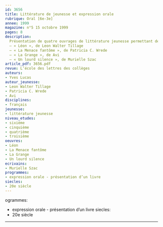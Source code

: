 ```yaml
---
id: 3656
title: Littérature de jeunesse et expression orale 
rubrique: Oral [6e-3e]
annee: 1999
magazine: n°5 15 octobre 1999
pages: 8
description: 
  Présentation de quatre ouvrages de littérature jeunesse permettant de travailler l’expression orale – 
  – « Léon », de Leon Walter Tillage
  – « La Menace fantôme », de Patricia C. Wrede
  – « La Grange », de Avi
  – « Un lourd silence », de Murielle Szac
article_pdf: 3656.pdf
revue: L’école des lettres des collèges
auteurs:
- Yves Lucas
auteur_jeunesse:
- Leon Walter Tillage
- Patricia C. Wrede
- Avi
disciplines:
- français
jeunesse:
- littérature jeunesse
niveau_etudes:
- sixième
- cinquième
- quatrième
- troisième
oeuvres:
- Léon
- La Menace fantôme
- La Grange
- Un lourd silence
ecrivains:
- Murielle Szac
programmes:
- expression orale - présentation d’un livre
siecles:
- 20e siècle
---
```

ogrammes:
- expression orale - présentation d’un livre
siecles:
- 20e siècle
---
